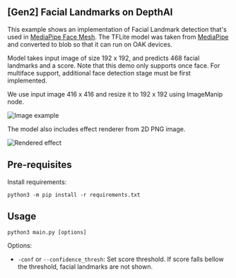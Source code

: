 ## [Gen2] Facial Landmarks on DepthAI

This example shows an implementation of Facial Landmark detection that's used in [MediaPipe Face Mesh](https://google.github.io/mediapipe/solutions/face_mesh.html). The TFLite model was taken from [MediaPipe](https://github.com/google/mediapipe/tree/master/mediapipe/modules/face_landmark) and converted to blob so that it can run on OAK devices.

Model takes input image of size 192 x 192, and predicts 468 facial landmarks and a score. Note that this demo only supports once face. For multiface support, additional face detection stage must be first implemented.

We use input image 416 x 416 and resize it to 192 x 192 using ImageManip node.

![Image example](imgs/example.gif)

The model also includes effect renderer from 2D PNG image.

![Rendered effect](imgs/example_renderer.gif)

## Pre-requisites

Install requirements:
```
python3 -m pip install -r requirements.txt
```

## Usage

```
python3 main.py [options]
```

Options:

* `-conf` or `--confidence_thresh`: Set score threshold. If score falls bellow the threshold, facial landmarks are not shown.
